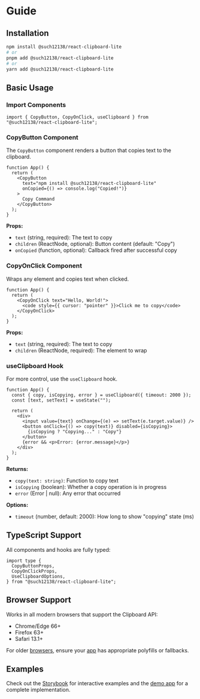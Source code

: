 # Guide

## Installation

```bash
npm install @such12138/react-clipboard-lite
# or
pnpm add @such12138/react-clipboard-lite
# or
yarn add @such12138/react-clipboard-lite
```

## Basic Usage

### Import Components

```tsx
import { CopyButton, CopyOnClick, useClipboard } from "@such12138/react-clipboard-lite";
```

### CopyButton Component

The `CopyButton` component renders a button that copies text to the clipboard.

```tsx
function App() {
  return (
    <CopyButton
      text="npm install @such12138/react-clipboard-lite"
      onCopied={() => console.log("Copied!")}
    >
      Copy Command
    </CopyButton>
  );
}
```

**Props:**

- `text` (string, required): The text to copy
- `children` (ReactNode, optional): Button content (default: "Copy")
- `onCopied` (function, optional): Callback fired after successful copy

### CopyOnClick Component

Wraps any element and copies text when clicked.

```tsx
function App() {
  return (
    <CopyOnClick text="Hello, World!">
      <code style={{ cursor: "pointer" }}>Click me to copy</code>
    </CopyOnClick>
  );
}
```

**Props:**

- `text` (string, required): The text to copy
- `children` (ReactNode, required): The element to wrap

### useClipboard Hook

For more control, use the `useClipboard` hook.

```tsx
function App() {
  const { copy, isCopying, error } = useClipboard({ timeout: 2000 });
  const [text, setText] = useState("");

  return (
    <div>
      <input value={text} onChange={(e) => setText(e.target.value)} />
      <button onClick={() => copy(text)} disabled={isCopying}>
        {isCopying ? "Copying..." : "Copy"}
      </button>
      {error && <p>Error: {error.message}</p>}
    </div>
  );
}
```

**Returns:**

- `copy(text: string)`: Function to copy text
- `isCopying` (boolean): Whether a copy operation is in progress
- `error` (Error | null): Any error that occurred

**Options:**

- `timeout` (number, default: 2000): How long to show "copying" state (ms)

## TypeScript Support

All components and hooks are fully typed:

```tsx
import type {
  CopyButtonProps,
  CopyOnClickProps,
  UseClipboardOptions,
} from "@such12138/react-clipboard-lite";
```

## Browser Support

Works in all modern browsers that support the Clipboard API:

- Chrome/Edge 66+
- Firefox 63+
- Safari 13.1+

For older [browsers](https://silksong.fun/), ensure your [app](https://chiikawapuzzle.space/) has appropriate polyfills or fallbacks.

## Examples

Check out the [Storybook](/storybook/) for interactive examples and the [demo app](https://github.com/suchuhong/clipboard-monorepo/tree/main/apps/vite-demo) for a complete implementation.
